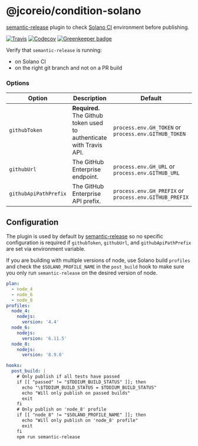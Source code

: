 # @jcoreio/condition-solano

[semantic-release](https://github.com/semantic-release/semantic-release) plugin to check [Solano CI](https://solanolabs.com/) environment before publishing.

[![Travis](https://img.shields.io/travis/jcoreio/condition-solano.svg)](https://travis-ci.org/jcoreio/condition-solano)
[![Codecov](https://img.shields.io/codecov/c/github/jcoreio/condition-solano.svg)](https://codecov.io/gh/jcoreio/condition-solano)
[![Greenkeeper badge](https://badges.greenkeeper.io/jcoreio/condition-solano.svg)](https://greenkeeper.io/)

Verify that `semantic-release` is running:
-   on Solano CI
-   on the right git branch and not on a PR build

### Options

| Option                | Description                                                          | Default                                                |
| --------------------- | -------------------------------------------------------------------- | ------------------------------------------------------ |
| `githubToken`         | **Required.** The Github token used to authenticate with Travis API. | `process.env.GH_TOKEN` or `process.env.GITHUB_TOKEN`   |
| `githubUrl`           | The GitHub Enterprise endpoint.                                      | `process.env.GH_URL` or `process.env.GITHUB_URL`       |
| `githubApiPathPrefix` | The GitHub Enterprise API prefix.                                    | `process.env.GH_PREFIX` or `process.env.GITHUB_PREFIX` |

## Configuration

The plugin is used by default by [semantic-release](https://github.com/semantic-release/semantic-release) so no specific configuration is required if `githubToken`, `githubUrl`, and `githubApiPathPrefix` are set via environment variable.

If you are building with multiple versions of node, use Solano build `profiles` and check the `$SOLANO_PROFILE_NAME` in
the `post_build` hook to make sure you only run `semantic-release` on the desired version of node.

```yml
plan:
  - node_4
  - node_6
  - node_8
profiles:
  node_4:
    nodejs:
      version: '4.4'
  node_6:
    nodejs:
      version: '6.11.5'
  node_8:
    nodejs:
      version: '8.9.0'

hooks:
  post_build: |
    # Only publish if all tests have passed
    if [[ "passed" != "$TDDIUM_BUILD_STATUS" ]]; then
      echo "\$TDDIUM_BUILD_STATUS = $TDDIUM_BUILD_STATUS"
      echo "Will only publish on passed builds"
      exit
    fi
    # Only publish on 'node_8' profile
    if [[ "node_8" != "$SOLANO_PROFILE_NAME" ]]; then
      echo "Will only publish on 'node_8' profile"
      exit
    fi
    npm run semantic-release
